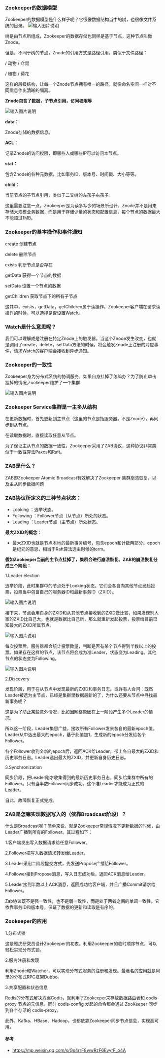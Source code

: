 ### Zookeeper的数据模型
Zookeeper的数据模型是什么样子呢？它很像数据结构当中的树，也很像文件系统的目录。
![输入图片说明](https://images.gitee.com/uploads/images/2018/1024/114319_5f71278e_1478371.png "屏幕截图.png")

树是由节点所组成，Zookeeper的数据存储也同样是基于节点，这种节点叫做Znode。

但是，不同于树的节点，Znode的引用方式是路径引用，类似于文件路径：

 / 动物 / 仓鼠

 / 植物 / 荷花

这样的层级结构，让每一个Znode节点拥有唯一的路径，就像命名空间一样对不同信息作出清晰的隔离。

 **Znode包含了数据，子节点引用，访问权限等** 

![输入图片说明](https://images.gitee.com/uploads/images/2018/1024/114453_e3e16dc6_1478371.png "屏幕截图.png")

 **data：** 

 Znode存储的数据信息。 

 **ACL：** 

记录Znode的访问权限，即哪些人或哪些IP可以访问本节点。

 **stat：** 

包含Znode的各种元数据，比如事务ID、版本号、时间戳、大小等等。

 **child：** 

当前节点的子节点引用，类似于二叉树的左孩子右孩子。

这里需要注意一点，Zookeeper是为读多写少的场景所设计。Znode并不是用来存储大规模业务数据，而是用于存储少量的状态和配置信息，每个节点的数据最大不能超过1MB。

### Zookeeper的基本操作和事件通知
create
创建节点

delete
删除节点

exists
判断节点是否存在

getData
获得一个节点的数据

setData
设置一个节点的数据

getChildren
获取节点下的所有子节点

这其中，exists，getData，getChildren属于读操作。Zookeeper客户端在请求读操作的时候，可以选择是否设置Watch。

### Watch是什么意思呢？
我们可以理解成是注册在特定Znode上的触发器。当这个Znode发生改变，也就是调用了create，delete，setData方法的时候，将会触发Znode上注册的对应事件，请求Watch的客户端会接收到异步通知。

### Zookeeper的一致性
Zookeeper身为分布式系统的协调服务，如果自身挂掉了怎嘛办？为了防止单击挂掉的情况,Zookeeper维护了一个集群

![输入图片说明](https://images.gitee.com/uploads/images/2018/1024/115212_10cf070a_1478371.png "屏幕截图.png")

### Zookeeper Service集群是一主多从结构


在更新数据时，首先更新到主节点（这里的节点是指服务器，不是Znode），再同步到从节点。

在读取数据时，直接读取任意从节点。

为了保证主从节点的数据一致性，Zookeeper采用了ZAB协议，这种协议非常类似于一致性算法Paxos和Raft。

### ZAB是什么？
ZAB即Zookeeper Atomic Broadcast有效解决了Zookeeper 集群崩溃恢复，以及主从同步数据问题

### ZAB协议所定义的三种节点状态：
- Looking ：选举状态。
- Following ：Follower节点（从节点）所处的状态。
- Leading ：Leader节点（主节点）所处状态。

 **最大ZXID的概念：** 
- 最大ZXID也就是节点本地的最新事务编号，包含epoch和计数两部分。epoch是纪元的意思，相当于Raft算法选主时候的term。

 **假如Zookeeper当前的主节点挂掉了，集群会进行崩溃恢复。ZAB的崩溃恢复分成三个阶段：** 

1.Leader election

选举阶段，此时集群中的节点处于Looking状态。它们会各自向其他节点发起投票，投票当中包含自己的服务器ID和最新事务ID（ZXID）。

![输入图片说明](https://images.gitee.com/uploads/images/2018/1024/122915_5504d7ec_1478371.png "屏幕截图.png")

接下来，节点会用自身的ZXID和从其他节点接收到的ZXID做比较，如果发现别人家的ZXID比自己大，也就是数据比自己新，那么就重新发起投票，投票给目前已知最大的ZXID所属节点。

![输入图片说明](https://images.gitee.com/uploads/images/2018/1024/123008_19858577_1478371.png "屏幕截图.png")

每次投票后，服务器都会统计投票数量，判断是否有某个节点得到半数以上的投票。如果存在这样的节点，该节点将会成为准Leader，状态变为Leading。其他节点的状态变为Following。

![输入图片说明](https://images.gitee.com/uploads/images/2018/1024/123038_6f4adc8d_1478371.png "屏幕截图.png")

2.Discovery

发现阶段，用于在从节点中发现最新的ZXID和事务日志。或许有人会问：既然Leader被选为主节点，已经是集群里数据最新的了，为什么还要从节点中寻找最新事务呢？

这是为了防止某些意外情况，比如因网络原因在上一阶段产生多个Leader的情况。

所以这一阶段，Leader集思广益，接收所有Follower发来各自的最新epoch值。Leader从中选出最大的epoch，基于此值加1，生成新的epoch分发给各个Follower。

各个Follower收到全新的epoch后，返回ACK给Leader，带上各自最大的ZXID和历史事务日志。Leader选出最大的ZXID，并更新自身历史日志。

3.Synchronization

同步阶段，把Leader刚才收集得到的最新历史事务日志，同步给集群中所有的Follower。只有当半数Follower同步成功，这个准Leader才能成为正式的Leader。

自此，故障恢复正式完成。

### ZAB是怎嘛实现数据写入的（依靠Broadcast阶段）？

什么是Broadcast呢？简单来说，就是Zookeeper常规情况下更新数据的时候，由Leader广播到所有的Follower。其过程如下：

1.客户端发出写入数据请求给任意Follower。

2.Follower把写入数据请求转发给Leader。

3.Leader采用二阶段提交方式，先发送Propose广播给Follower。

4.Follower接到Propose消息，写入日志成功后，返回ACK消息给Leader。

5.Leader接到半数以上ACK消息，返回成功给客户端，并且广播Commit请求给Follower。

Zab协议既不是强一致性，也不是弱一致性，而是处于两者之间的单调一致性。它依靠事务ID和版本号，保证了数据的更新和读取是有序的。

### Zookeeper的应用
1.分布式锁

这是雅虎研究员设计Zookeeper的初衷。利用Zookeeper的临时顺序节点，可以轻松实现分布式锁。


2.服务注册和发现

利用Znode和Watcher，可以实现分布式服务的注册和发现。最著名的应用就是阿里的分布式RPC框架Dubbo。

3.共享配置和状态信息

Redis的分布式解决方案Codis，就利用了Zookeeper来存放数据路由表和 codis-proxy 节点的元信息。同时 codis-config 发起的命令都会通过 ZooKeeper 同步到各个存活的 codis-proxy。

此外，Kafka、HBase、Hadoop，也都依靠Zookeeper同步节点信息，实现高可用。


#### 参考
- https://mp.weixin.qq.com/s/Gs4rrF8wwRzF6EvyrF_o4A